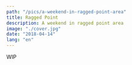 ```yaml
---
path: "/pics/a-weekend-in-ragged-point-area"
title: Ragged Point
description: A weekend in ragged point area
image: "./cover.jpg"
date: "2018-04-14"
lang: "en"
---
```


WIP

